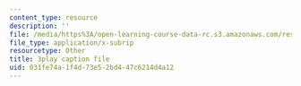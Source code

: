 ```yaml
---
content_type: resource
description: ''
file: /media/https%3A/open-learning-course-data-rc.s3.amazonaws.com/res-2-002-finite-element-procedures-for-solids-and-structures-spring-2010/031fe74a1f4d73e52bd447c6214d4a12_Tf0FDnIUHCI.srt
file_type: application/x-subrip
resourcetype: Other
title: 3play caption file
uid: 031fe74a-1f4d-73e5-2bd4-47c6214d4a12
---
```

